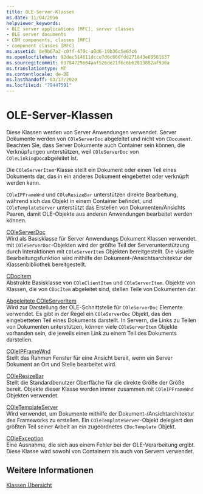 ```yaml
---
title: OLE-Server-Klassen
ms.date: 11/04/2016
helpviewer_keywords:
- OLE server applications [MFC], server classes
- OLE server documents
- COM components, classes [MFC]
- component classes [MFC]
ms.assetid: 8e9b67a2-c0ff-479c-a8d6-19b36c5e6fc6
ms.openlocfilehash: 92dec514611dcce7d6c666fdd271843e69561637
ms.sourcegitcommit: 63784729604aaf526de21f6c6b62813882af930a
ms.translationtype: MT
ms.contentlocale: de-DE
ms.lasthandoff: 03/17/2020
ms.locfileid: "79447591"
---
```

# <a name="ole-server-classes"></a>OLE-Server-Klassen

Diese Klassen werden von Server Anwendungen verwendet. Server Dokumente werden von `COleServerDoc` abgeleitet und nicht von `CDocument`. Beachten Sie, dass Server Dokumente auch Container sein können, die Verknüpfungen unterstützen, weil `COleServerDoc` von `COleLinkingDoc`abgeleitet ist.

Die `COleServerItem`-Klasse stellt ein Dokument oder einen Teil eines Dokuments dar, das in ein anderes Dokument eingebettet oder verknüpft werden kann.

`COleIPFrameWnd` und `COleResizeBar` unterstützen direkte Bearbeitung, während sich das Objekt in einem Container befindet, und `COleTemplateServer` unterstützt das Erstellen von Dokumenten/Ansichts Paaren, damit OLE-Objekte aus anderen Anwendungen bearbeitet werden können.

[COleServerDoc](../mfc/reference/coleserverdoc-class.md)<br/>
Wird als Basisklasse für Server Anwendungs Dokument Klassen verwendet. mit `COleServerDoc`-Objekten wird der größte Teil der Serverunterstützung durch Interaktionen mit `COleServerItem` Objekten bereitgestellt. Die visuelle Bearbeitungsfunktion wird mithilfe der Dokument-/Ansichtsarchitektur der Klassenbibliothek bereitgestellt.

[CDocItem](../mfc/reference/cdocitem-class.md)<br/>
Abstrakte Basisklasse von `COleClientItem` und `COleServerItem`. Objekte von Klassen, die von `CDocItem` abgeleitet sind, stellen Teile von Dokumenten dar.

[Abgeleitete COleServerItem](../mfc/reference/coleserveritem-class.md)<br/>
Wird zur Darstellung der OLE-Schnittstelle für `COleServerDoc` Elemente verwendet. Es gibt in der Regel ein `COleServerDoc` Objekt, das den eingebetteten Teil eines Dokuments darstellt. In Servern, die Links zu Teilen von Dokumenten unterstützen, können viele `COleServerItem` Objekte vorhanden sein, die jeweils einen Link zu einem Teil des Dokuments darstellen.

[COleIPFrameWnd](../mfc/reference/coleipframewnd-class.md)<br/>
Stellt das Rahmen Fenster für eine Ansicht bereit, wenn ein Server Dokument an Ort und Stelle bearbeitet wird.

[COleResizeBar](../mfc/reference/coleresizebar-class.md)<br/>
Stellt die Standardbenutzer Oberfläche für die direkte Größe der Größe bereit. Objekte dieser Klasse werden immer zusammen mit `COleIPFrameWnd` Objekten verwendet.

[COleTemplateServer](../mfc/reference/coletemplateserver-class.md)<br/>
Wird verwendet, um Dokumente mithilfe der Dokument-/Ansichtarchitektur des Frameworks zu erstellen. Ein `COleTemplateServer`-Objekt delegiert den größten Teil seiner Arbeit an ein zugeordnetes `CDocTemplate` Objekt.

[COleException](../mfc/reference/coleexception-class.md)<br/>
Eine Ausnahme, die sich aus einem Fehler bei der OLE-Verarbeitung ergibt. Diese Klasse wird sowohl von Containern als auch von Servern verwendet.

## <a name="see-also"></a>Weitere Informationen

[Klassen Übersicht](../mfc/class-library-overview.md)
